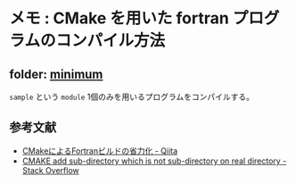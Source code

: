 # メモ &colon; CMake を用いた fortran プログラムのコンパイル方法

## folder&colon; [minimum](minimum)

`sample` という `module` 1個のみを用いるプログラムをコンパイルする。

## 参考文献

- [CMakeによるFortranビルドの省力化 - Qiita](https://qiita.com/ijknabla/items/05270ae5e597705d0dae)
- [CMAKE add sub-directory which is not sub-directory on real directory - Stack Overflow](https://stackoverflow.com/questions/7980784/cmake-add-sub-directory-which-is-not-sub-directory-on-real-directory)

<!-- EOF -->
